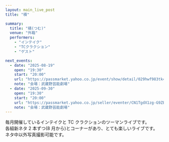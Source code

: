 ```yaml
---
layout: main_live_post
title: "積"

summary:
  title: "積(つむ)"
  venue: "外箱"
  performers:
    - "インテイク"
    - "TCクラクション"
    - "ゲスト"

next_events:
  - date: "2025-08-19"
    open: "19:30"
    start: "20:00"
    url: "https://passmarket.yahoo.co.jp/event/show/detail/029hwf983tk41.html#detail"
    note: "会場：武蔵野芸能劇場"
  - date: "2025-09-30"
    open: "19:30"
    start: "20:00"
    url: "https://passmarket.yahoo.co.jp/seller/eventer/CN1TgdX1zg-G9ZBoh6NtcyAN02CrQwGE7wCDq8LRA3IIrX-R00/"
    note: "会場：武蔵野芸能劇場"
---
```


毎月開催しているインテイクと TC クラクションのツーマンライブです。<br>
各組新ネタ 2 本ずつ(8 月から)とコーナーがあり、とても楽しいライブです。<br>
ネタ中以外写真撮影可能です。<br>
